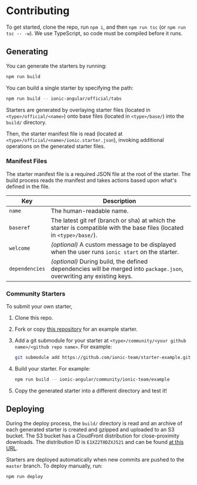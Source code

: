 # Contributing

To get started, clone the repo, run `npm i`, and then `npm run tsc` (or `npm run
tsc -- -w`). We use TypeScript, so code must be compiled before it runs.

## Generating

You can generate the starters by running:

```bash
npm run build
```

You can build a single starter by specifying the path:

```bash
npm run build -- ionic-angular/official/tabs
```

Starters are generated by overlaying starter files (located in
`<type>/official/<name>`) onto base files (located in `<type>/base/`) into the
`build/` directory.

Then, the starter manifest file is read (located at
`<type>/official/<name>/ionic.starter.json`), invoking additional operations on
the generated starter files.

### Manifest Files

The starter manifest file is a required JSON file at the root of the starter.
The build process reads the manifest and takes actions based upon what's defined
in the file.

| Key            | Description
|----------------|-------------
| `name`         | The human-readable name.
| `baseref`      | The latest git ref (branch or sha) at which the starter is compatible with the base files (located in `<type>/base/`).
| `welcome`      | _(optional)_ A custom message to be displayed when the user runs `ionic start` on the starter.
| `dependencies` | _(optional)_ During build, the defined dependencies will be merged into `package.json`, overwriting any existing keys.

### Community Starters

To submit your own starter,

1. Clone this repo.
1. Fork or copy [this repository](https://github.com/ionic-team/starter-example)
   for an example starter.
1. Add a git submodule for your starter at `<type>/community/<your github
   name>/<github repo name>`. For example:

    ```bash
    git submodule add https://github.com/ionic-team/starter-example.git ionic-angular/community/ionic-team/example
    ```

1. Build your starter. For example:

    ```bash
    npm run build -- ionic-angular/community/ionic-team/example
    ```

1. Copy the generated starter into a different directory and test it!

## Deploying

During the deploy process, the `build/` directory is read and an archive of each
generated starter is created and gzipped and uploaded to an S3 bucket. The S3
bucket has a CloudFront distribution for close-proximity downloads. The
distribution ID is `E1XZ2T0DZXJ521` and can be found [at this
URL](https://d2ql0qc7j8u4b2.cloudfront.net).

Starters are deployed automatically when new commits are pushed to the `master`
branch. To deploy manually, run:

```bash
npm run deploy
```
